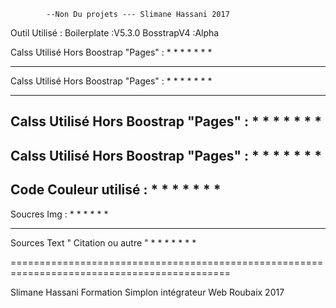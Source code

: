 
			--Non Du projets --- Slimane Hassani 2017 



Outil Utilisé : 
Boilerplate :V5.3.0
BosstrapV4 :Alpha 


Calss Utilisé Hors Boostrap "Pages"  : 
*
*
*
*
*
*
*

----------------------------------------------

Calss Utilisé Hors Boostrap "Pages"  : 
*
*
*
*
*
*
*


-----------------------------------------------
Calss Utilisé Hors Boostrap "Pages"  : 
*
*
*
*
*
*
*
-------------------------------------------------
Calss Utilisé Hors Boostrap "Pages"  : 
*
*
*
*
*
*
*
-------------------------------------------------

Code Couleur utilisé : 
*
*
*
*
*
*
*
--------------------------------------------------





Soucres Img : 
*
*
*
*
*
*

----------------------------------------------------
Sources Text " Citation ou autre "
*
*
*
*
*
*
*


============================================================================================

Slimane Hassani	 Formation  Simplon intégrateur Web  Roubaix 2017
